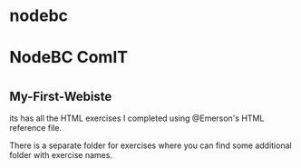 # nodebc
<h1>NodeBC ComIT<h1>
<h2>My-First-Webiste </h2>

<p>its has all the HTML exercises I completed using @Emerson's HTML reference file. </P> 
<p>There is a separate folder for exercises where you can find some additional folder with exercise names.</p> 
